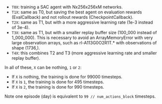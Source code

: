 - `T0X`: training a SAC agent with Nx256x256xM networks.
- `T1X`: same as T0, but saving the best agent on evaluation rewards (EvalCallback)
and not rollout rewards (CheckpointCallback).
- `T2X`: same as T1, but with a more aggressive learning rate (1e-3 instead of 3e-4).
- `T3X`: same as T1, but with a smaller replay buffer size (100_000 instead of 1_000_000).
This is necessary to avoid an ArrayMemoryError with very large observation arrays,
such as rl-A113G0O2R1T.* with observations of shape (1736,).
- `T4X`: this combines T2 and T3 (more aggressive learning rate and smaller replay buffer).

In all of these, `X` can be nothing, `1` or `2`:
- If `X` is nothing, the training is done for 99000 timesteps.
- If `X` is `1`, the training is done for 495 timesteps.
- If `X` is `2`, the training is done for 990 timesteps.

Note one episode (day) is equivalent to `99 // num_actions_block` timesteps.
